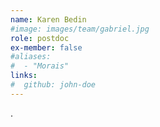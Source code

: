 ```yaml
---
name: Karen Bedin
#image: images/team/gabriel.jpg
role: postdoc
ex-member: false
#aliases:
#  - "Morais"
links:
#  github: john-doe
---
```


.
